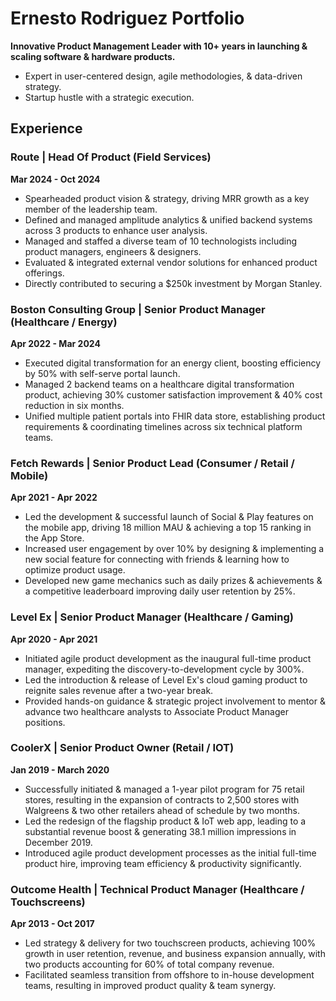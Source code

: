 # Ernesto Rodriguez Portfolio

**Innovative Product Management Leader with 10+ years in launching & scaling software & hardware products.**
- Expert in user-centered design, agile methodologies, & data-driven strategy.
- Startup hustle with a strategic execution.

## Experience

### Route | Head Of Product (Field Services)
**Mar 2024 - Oct 2024**
- Spearheaded product vision & strategy, driving MRR growth as a key member of the leadership team.
- Defined and managed amplitude analytics & unified backend systems across 3 products to enhance user analysis.
- Managed and staffed a diverse team of 10 technologists including product managers, engineers & designers.
- Evaluated & integrated external vendor solutions for enhanced product offerings.
- Directly contributed to securing a $250k investment by Morgan Stanley.

### Boston Consulting Group | Senior Product Manager (Healthcare / Energy)
**Apr 2022 - Mar 2024**
- Executed digital transformation for an energy client, boosting efficiency by 50% with self-serve portal launch.
- Managed 2 backend teams on a healthcare digital transformation product, achieving 30% customer satisfaction improvement & 40% cost reduction in six months.
- Unified multiple patient portals into FHIR data store, establishing product requirements & coordinating timelines across six technical platform teams.

### Fetch Rewards | Senior Product Lead (Consumer / Retail / Mobile)
**Apr 2021 - Apr 2022**
- Led the development & successful launch of Social & Play features on the mobile app, driving 18 million MAU & achieving a top 15 ranking in the App Store.
- Increased user engagement by over 10% by designing & implementing a new social feature for connecting with friends & learning how to optimize product usage.
- Developed new game mechanics such as daily prizes & achievements & a competitive leaderboard improving daily user retention by 25%.

### Level Ex | Senior Product Manager (Healthcare / Gaming)
**Apr 2020 - Apr 2021**
- Initiated agile product development as the inaugural full-time product manager, expediting the discovery-to-development cycle by 300%.
- Led the introduction & release of Level Ex's cloud gaming product to reignite sales revenue after a two-year break.
- Provided hands-on guidance & strategic project involvement to mentor & advance two healthcare analysts to Associate Product Manager positions.

### CoolerX | Senior Product Owner (Retail / IOT)
**Jan 2019 - March 2020**
- Successfully initiated & managed a 1-year pilot program for 75 retail stores, resulting in the expansion of contracts to 2,500 stores with Walgreens & two other retailers ahead of schedule by two months.
- Led the redesign of the flagship product & IoT web app, leading to a substantial revenue boost & generating 38.1 million impressions in December 2019.
- Introduced agile product development processes as the initial full-time product hire, improving team efficiency & productivity significantly.

### Outcome Health | Technical Product Manager (Healthcare / Touchscreens)
**Apr 2013 - Oct 2017**
- Led strategy & delivery for two touchscreen products, achieving 100% growth in user retention, revenue, and business expansion annually, with two products accounting for 60% of total company revenue.
- Facilitated seamless transition from offshore to in-house development teams, resulting in improved product quality & team synergy.
